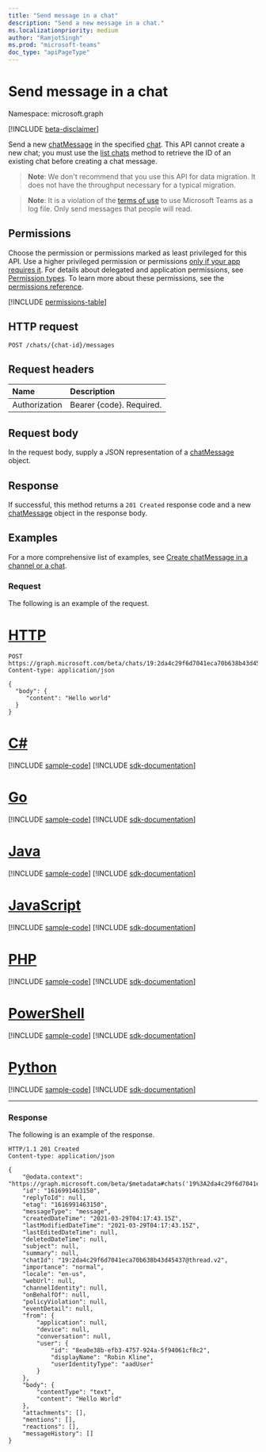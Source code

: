 ```yaml
---
title: "Send message in a chat"
description: "Send a new message in a chat."
ms.localizationpriority: medium
author: "RamjotSingh"
ms.prod: "microsoft-teams"
doc_type: "apiPageType"
---
```


# Send message in a chat

Namespace: microsoft.graph

[!INCLUDE [beta-disclaimer](../../includes/beta-disclaimer.md)]

Send a new [chatMessage](../resources/chatmessage.md) in the specified [chat](../resources/chat.md). This API cannot create a new chat; you must use the [list chats](chat-list.md) method to retrieve the ID of an existing chat before creating a chat message.

> **Note**: We don't recommend that you use this API for data migration. It does not have the throughput necessary for a typical migration.

> **Note**: It is a violation of the [terms of use](/legal/microsoft-apis/terms-of-use) to use Microsoft Teams as a log file. Only send messages that people will read.

## Permissions

Choose the permission or permissions marked as least privileged for this API. Use a higher privileged permission or permissions [only if your app requires it](/graph/permissions-overview#best-practices-for-using-microsoft-graph-permissions). For details about delegated and application permissions, see [Permission types](/graph/permissions-overview#permission-types). To learn more about these permissions, see the [permissions reference](/graph/permissions-reference).

<!-- { "blockType": "permissions", "name": "chat_post_messages" } -->
[!INCLUDE [permissions-table](../includes/permissions/chat-post-messages-permissions.md)]

## HTTP request

<!-- { "blockType": "ignored" } -->

```http
POST /chats/{chat-id}/messages
```

## Request headers

| Name          | Description   |
|:--------------|:--------------|
| Authorization | Bearer {code}. Required. |

## Request body

In the request body, supply a JSON representation of a [chatMessage](../resources/chatmessage.md) object.

## Response

If successful, this method returns a `201 Created` response code and a new [chatMessage](../resources/chatmessage.md) object in the response body.

## Examples

For a more comprehensive list of examples, see [Create chatMessage in a channel or a chat](chatmessage-post.md).

### Request

The following is an example of the request.


# [HTTP](#tab/http)
<!-- {
  "blockType": "request",
  "name": "post_chatmessages_1",
  "sampleKeys": ["19:2da4c29f6d7041eca70b638b43d45437@thread.v2"]
}-->
```http
POST https://graph.microsoft.com/beta/chats/19:2da4c29f6d7041eca70b638b43d45437@thread.v2/messages
Content-type: application/json

{
  "body": {
     "content": "Hello world"
  }
}
```

# [C#](#tab/csharp)
[!INCLUDE [sample-code](../includes/snippets/csharp/post-chatmessages-1-csharp-snippets.md)]
[!INCLUDE [sdk-documentation](../includes/snippets/snippets-sdk-documentation-link.md)]

# [Go](#tab/go)
[!INCLUDE [sample-code](../includes/snippets/go/post-chatmessages-1-go-snippets.md)]
[!INCLUDE [sdk-documentation](../includes/snippets/snippets-sdk-documentation-link.md)]

# [Java](#tab/java)
[!INCLUDE [sample-code](../includes/snippets/java/post-chatmessages-1-java-snippets.md)]
[!INCLUDE [sdk-documentation](../includes/snippets/snippets-sdk-documentation-link.md)]

# [JavaScript](#tab/javascript)
[!INCLUDE [sample-code](../includes/snippets/javascript/post-chatmessages-1-javascript-snippets.md)]
[!INCLUDE [sdk-documentation](../includes/snippets/snippets-sdk-documentation-link.md)]

# [PHP](#tab/php)
[!INCLUDE [sample-code](../includes/snippets/php/post-chatmessages-1-php-snippets.md)]
[!INCLUDE [sdk-documentation](../includes/snippets/snippets-sdk-documentation-link.md)]

# [PowerShell](#tab/powershell)
[!INCLUDE [sample-code](../includes/snippets/powershell/post-chatmessages-1-powershell-snippets.md)]
[!INCLUDE [sdk-documentation](../includes/snippets/snippets-sdk-documentation-link.md)]

# [Python](#tab/python)
[!INCLUDE [sample-code](../includes/snippets/python/post-chatmessages-1-python-snippets.md)]
[!INCLUDE [sdk-documentation](../includes/snippets/snippets-sdk-documentation-link.md)]

---

### Response

The following is an example of the response.

<!-- {
  "blockType": "response",
  "truncated": true,
  "@odata.type": "microsoft.graph.chatMessage"
} -->

```http
HTTP/1.1 201 Created
Content-type: application/json

{
    "@odata.context": "https://graph.microsoft.com/beta/$metadata#chats('19%3A2da4c29f6d7041eca70b638b43d45437%40thread.v2')/messages/$entity",
    "id": "1616991463150",
    "replyToId": null,
    "etag": "1616991463150",
    "messageType": "message",
    "createdDateTime": "2021-03-29T04:17:43.15Z",
    "lastModifiedDateTime": "2021-03-29T04:17:43.15Z",
    "lastEditedDateTime": null,
    "deletedDateTime": null,
    "subject": null,
    "summary": null,
    "chatId": "19:2da4c29f6d7041eca70b638b43d45437@thread.v2",
    "importance": "normal",
    "locale": "en-us",
    "webUrl": null,
    "channelIdentity": null,
    "onBehalfOf": null,
    "policyViolation": null,
    "eventDetail": null,
    "from": {
        "application": null,
        "device": null,
        "conversation": null,
        "user": {
            "id": "8ea0e38b-efb3-4757-924a-5f94061cf8c2",
            "displayName": "Robin Kline",
            "userIdentityType": "aadUser"
        }
    },
    "body": {
        "contentType": "text",
        "content": "Hello World"
    },
    "attachments": [],
    "mentions": [],
    "reactions": [],
    "messageHistory": []
}
```

<!-- uuid: 16cd6b66-4b1a-43a1-adaf-3a886856ed98
2019-02-04 14:57:30 UTC -->
<!-- {
  "type": "#page.annotation",
  "description": "Create chatMessage",
  "keywords": "",
  "section": "documentation",
  "tocPath": "",
  "suppressions": [
  ]
}-->

